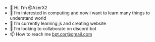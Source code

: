 - 👋 Hi, I’m @AzerX2
- 👀 I’m interested in computing and now i want to learn many things to understand world
- 🌱 I’m currently learning js and creating website
- 💞️ I’m looking to collaborate on discord bot
- 📫 How to reach me bpt.cor@gmail.com

<!---
AzerX2/AzerX2 is a ✨ special ✨ repository because its `README.md` (this file) appears on your GitHub profile.
You can click the Preview link to take a look at your changes.
--->
